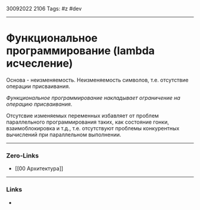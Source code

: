 30092022 2106
Tags: #z #dev

---
# Функциональное программирование (lambda исчесление)

Основа - неизменяемость. Неизменяемость символов, т.е. отсутствие операции присваивания.

*Функциональное программирование накладывает ограничение на операцию присваивания*.

Отсутсвие изменяемых переменных избавляет от проблем параллельного программирования таких, как состояние гонки, взаимоблокировка и т.д., т.е. отсутствуют проблемы конкурентных вычислений при параллельном выполнении.

---
### Zero-Links
- [[00 Архитектура]]

---
### Links
- 
